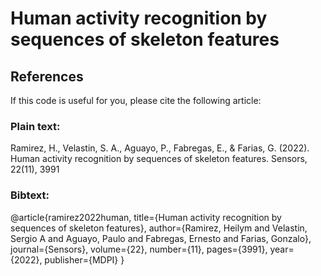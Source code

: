 # Human activity recognition by sequences of skeleton features

## References
If this code is useful for you, please cite the following article:

### Plain text:

Ramirez, H., Velastin, S. A., Aguayo, P., Fabregas, E., & Farias, G. (2022). Human activity recognition by sequences of skeleton features. Sensors, 22(11), 3991

### Bibtext:

@article{ramirez2022human,
  title={Human activity recognition by sequences of skeleton features},
  author={Ramirez, Heilym and Velastin, Sergio A and Aguayo, Paulo and Fabregas, Ernesto and Farias, Gonzalo},
  journal={Sensors},
  volume={22},
  number={11},
  pages={3991},
  year={2022},
  publisher={MDPI}
}

